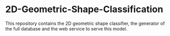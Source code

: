 # 2D-Geometric-Shape-Classification
This repository contains the 2D geometric shape classifier, the generator of the full database and the web service to serve this model.
